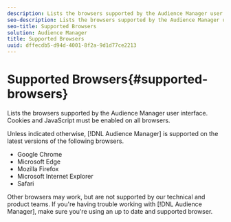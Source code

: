 ```yaml
---
description: Lists the browsers supported by the Audience Manager user interface. Cookies and JavaScript must be enabled on all browsers.
seo-description: Lists the browsers supported by the Audience Manager user interface. Cookies and JavaScript must be enabled on all browsers.
seo-title: Supported Browsers
solution: Audience Manager
title: Supported Browsers
uuid: dffecdb5-d94d-4001-8f2a-9d1d77ce2213
---
```


# Supported Browsers{#supported-browsers}

Lists the browsers supported by the Audience Manager user interface. Cookies and JavaScript must be enabled on all browsers.

<!-- 

c_supported_browsers.xml

 -->

Unless indicated otherwise, [!DNL Audience Manager] is supported on the latest versions of the following browsers.

* Google Chrome
* Microsoft Edge
* Mozilla Firefox
* Microsoft Internet Explorer
* Safari

Other browsers may work, but are not supported by our technical and product teams. If you're having trouble working with [!DNL Audience Manager], make sure you're using an up to date and supported browser.
